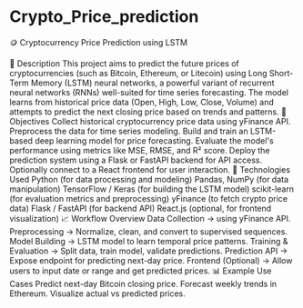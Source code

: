 # Crypto_Price_prediction


🪙 Cryptocurrency Price Prediction using LSTM

📌 Description
This project aims to predict the future prices of cryptocurrencies (such as Bitcoin, Ethereum, or Litecoin) using Long Short-Term Memory (LSTM) neural networks, a powerful variant of recurrent neural networks (RNNs) well-suited for time series forecasting.
The model learns from historical price data (Open, High, Low, Close, Volume) and attempts to predict the next closing price based on trends and patterns.
🎯 Objectives
Collect historical cryptocurrency price data using yFinance API.
Preprocess the data for time series modeling.
Build and train an LSTM-based deep learning model for price forecasting.
Evaluate the model's performance using metrics like MSE, RMSE, and R² score.
Deploy the prediction system using a Flask or FastAPI backend for API access.
Optionally connect to a React frontend for user interaction.
🔧 Technologies Used
Python (for data processing and modeling)
Pandas, NumPy (for data manipulation)
TensorFlow / Keras (for building the LSTM model)
scikit-learn (for evaluation metrics and preprocessing)
yFinance (to fetch crypto price data)
Flask / FastAPI (for backend API)
React.js (optional, for frontend visualization)
📈 Workflow Overview
Data Collection → using yFinance API.
Preprocessing → Normalize, clean, and convert to supervised sequences.
Model Building → LSTM model to learn temporal price patterns.
Training & Evaluation → Split data, train model, validate predictions.
Prediction API → Expose endpoint for predicting next-day price.
Frontend (Optional) → Allow users to input date or range and get predicted prices.
📊 Example Use Cases
Predict next-day Bitcoin closing price.
Forecast weekly trends in Ethereum.
Visualize actual vs predicted prices.
